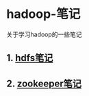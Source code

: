 # hadoop-笔记
关于学习hadoop的一些笔记

## 1. [hdfs笔记](HDFS/hdfs_note.md)
## 2. [zookeeper笔记](ZOOKEEPER/zookeeper_note.md)
